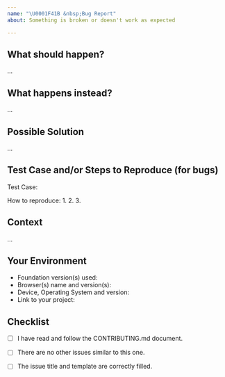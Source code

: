 ```yaml
---
name: "\U0001F41B &nbsp;Bug Report"
about: Something is broken or doesn't work as expected

---
```


<!------------------------------------------------------------------------------
│                  Please fill the following template.
│           For more information, see the CONTRIBUTING.md document
│            
│       ⚠ Only submit bug reports here. For help or questions to the
│       community, see the forum: https://nulllogic.github.io/16blocks
└------------------------------------------------------------------------------>

## What should happen?

...


## What happens instead?

...


## Possible Solution
<!-------------------------------------------------------------------
│   [Optional] You can suggest a fix/reason for the bug,
│   or ideas how to implement the addition or change.
└------------------------------------------------------------------->

...


## Test Case and/or Steps to Reproduce (for bugs)
<!-------------------------------------------------------------------
│   We highly recommend you to provide a live example of your bug so we
│   can reproduce it. You can create a test case with the last Foundation
│   version by forking https://codepen.io/ncoden/pen/dQmVgg
└------------------------------------------------------------------->
Test Case: <!-- https://... -->

<!-------------------------------------------------------------------
│   If you cannot provide a test case, provide an unambiguous set
│   of steps to reproduce, with your code and configuration.
└------------------------------------------------------------------->
How to reproduce:
1.
2.
3.


## Context
<!-------------------------------------------------------------------
│   [Optional] How has this issue affected you? What are you trying
│   to accomplish? Providing context helps us come up with a solution
│   that is most useful in the real world.
└------------------------------------------------------------------->

...


## Your Environment
<!-------------------------------------------------------------------
│   Include as many relevant details about the context and environment
│   you experienced the bug in. You can also provide logs.
└------------------------------------------------------------------->
- Foundation version(s) used:
- Browser(s) name and version(s):
- Device, Operating System and version:
- Link to your project:


## Checklist
<!-------------------------------------------------------------------
│   Please ensure that all the following points are respected.
│   Fill with [x] the boxes once the rule is respected.
└------------------------------------------------------------------->
- [ ] I have read and follow the CONTRIBUTING.md document.
- [ ] There are no other issues similar to this one.
- [ ] The issue title and template are correctly filled.


<!------------------------------------------------------------------------------
            For more information, see the CONTRIBUTING.md document
              Thank you for your issue report and happy coding ;)
------------------------------------------------------------------------------->